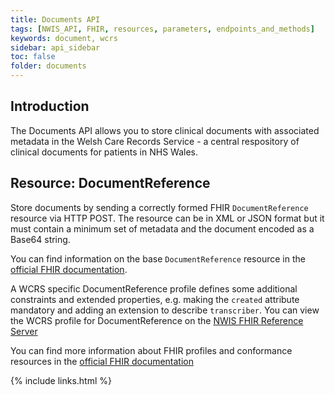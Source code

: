 ```yaml
---
title: Documents API
tags: [NWIS_API, FHIR, resources, parameters, endpoints_and_methods]
keywords: document, wcrs 
sidebar: api_sidebar
toc: false
folder: documents
---
```


## Introduction 
The Documents API allows you to store clinical documents with associated metadata in the Welsh Care Records Service - a central respository of clinical documents for patients in NHS Wales.

## Resource: DocumentReference
Store documents by sending a correctly formed FHIR `DocumentReference` resource via HTTP POST. The resource can be in XML or JSON format but it must contain a minimum set of metadata and the document encoded as a Base64 string.

You can find information on the base `DocumentReference` resource in the [official FHIR documentation](http://hl7.org/fhir/STU3/documentreference.html). 

A WCRS specific DocumentReference profile defines some additional constraints and extended properties, e.g. making the `created` attribute mandatory and adding an extension to describe `transcriber`.  You can view the WCRS profile for DocumentReference on the [NWIS FHIR Reference Server](http://nwis-fhir-ref.westus.cloudapp.azure.com/STU3/StructureDefinition/NHSWales-WCRS-DocumentReference-1)

You can find more information about FHIR profiles and conformance resources in the [official FHIR documentation](http://hl7.org/implement/standards/fhir/profiling.html)


{% include links.html %}